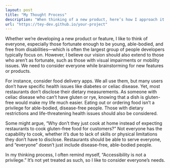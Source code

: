 ```yaml
---
layout: post
title: "My Thought Process"
description: "When thinking of a new product, here’s how I approach it."
url: "https://tey-dev.github.io/your-project"
---
```


Whether we’re developing a new product or feature, I like to think of everyone, especially those fortunate enough to be young, able-bodied, and free from disabilities—which is often the largest group of people developers typically focus on. However, I believe our vision should also extend to those who aren’t as fortunate, such as those with visual impairments or mobility issues. We need to consider everyone while brainstorming for new features or products.

For instance, consider food delivery apps. We all use them, but many users don’t have specific health issues like diabetes or celiac disease. Yet, most restaurants don’t disclose their dietary measurements. As someone with celiac disease who can’t have gluten or rye, knowing that a dish is gluten-free would make my life much easier. Eating out or ordering food isn’t a privilege for able-bodied, disease-free people. Those with dietary restrictions and life-threatening health issues should also be considered.

Some might argue, “Why don’t they just cook at home instead of expecting restaurants to cook gluten-free food for customers?” Not everyone has the capability to cook, whether it’s due to lack of skills or physical limitations they don’t have to disclose. Restaurants should be able to serve everyone, and “everyone” doesn’t just include disease-free, able-bodied people.

In my thinking process, I often remind myself, “Accessibility is not a privilege.” It’s not yet treated as such, so I like to consider everyone’s needs.
